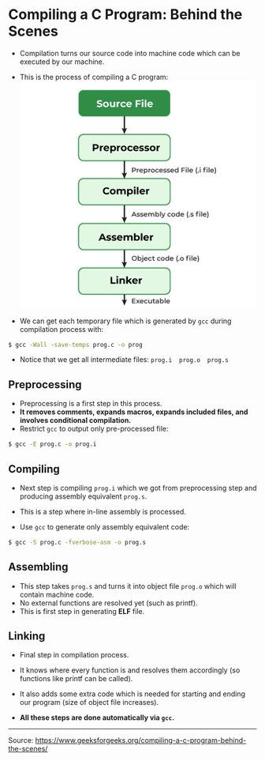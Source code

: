 #  Compiling a C Program: Behind the Scenes

- Compilation turns our source code into machine code which can be executed by our machine.
- This is the process of compiling a C program:
![compile](scrs/compilation.png)

- We can get each temporary file which is generated by `gcc` during compilation process with:
```sh
$ gcc -Wall -save-temps prog.c -o prog
```

- Notice that we get all intermediate files: `prog.i  prog.o  prog.s` 

## Preprocessing

- Preprocessing is a first step in this process.
- __It removes comments, expands macros, expands included files, and involves conditional compilation.__
- Restrict `gcc` to output only pre-processed file:

```sh
$ gcc -E prog.c -o prog.i
```

## Compiling

- Next step is compiling `prog.i` which we got from preprocessing step and producing assembly equivalent `prog.s`.
- This is a step where in-line assembly is processed.

- Use `gcc` to generate only assembly equivalent code:

```sh
$ gcc -S prog.c -fverbose-asm -o prog.s
```

## Assembling

- This step takes `prog.s` and turns it into object file `prog.o` which will contain machine code.
- No external functions are resolved yet (such as printf).
- This is first step in generating __ELF__ file.


## Linking

- Final step in compilation process.
- It knows where every function is and resolves them accordingly (so functions like printf can be called).
- It also adds some extra code which is needed for starting and ending our program (size of object file increases).

- __All these steps are done automatically via `gcc`.__


---

Source: https://www.geeksforgeeks.org/compiling-a-c-program-behind-the-scenes/
